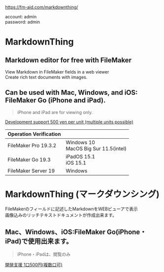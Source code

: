 https://fm-aid.com/markdownthing/

account: admin  
password: admin

# MarkdownThing

## Markdown editor for free with FileMaker

View Markdown in FileMaker fields in a web viewer  
Create rich text documents with images.

## Can be used with Mac, Windows, and iOS: FileMaker Go (iPhone and iPad).
>iPhone and iPad are for viewing only.

[Development support 500 yen per unit (multiple units possible)](https://fm-aid.com/markdownthing/?id=A8A2DE08-905E-2845-8522-14978FB1B040)

|Operation Verification||
|----|----|
|FileMaker Pro 19.3.2|Windows 10<br>MacOS Big Sur 11.5(intel)|
|FileMaker Go 19.3|iPadOS 15.1<br>iOS 15.1|
|FileMaker Server 19|Windows |


# MarkdownThing (マークダウンシング)
FileMakerのフィールドに記述したMarkdownをWEBビューアで表示  
画像込みのリッチテキストドキュメントが作成出来ます。

## Mac、Windows、iOS:FileMaker Go(iPhone・iPad)で使用出来ます。
>iPhone・iPadは、閲覧のみ

[開発支援 1口500円(複数口可)](https://fm-aid.com/markdownthing/?id=A8A2DE08-905E-2845-8522-14978FB1B040)
